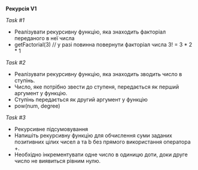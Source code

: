 **Рекурсія V1**

_Task #1_

* Реалізувати рекурсивну функцію, яка знаходить факторіал переданого в неї числа
* getFactorial(3) // у разі повинна повернути факторіал числа 3! = 3 * 2 * 1

_Task #2_

* Реалізувати рекурсивну функцію, яка знаходить зводить число в ступінь.
* Число, яке потрібно звести до ступеня, передається як перший аргумент у функцію.
* Ступінь передається як другий аргумент у функцію
* pow(num, degree)

_Task #3_

* Рекурсивне підсумовування
* Напишіть рекурсивну функцію для обчислення суми заданих позитивних цілих чисел a та b без прямого використання оператора +.
* Необхідно інкрементувати одне число в одиницю доти, доки друге число не виявиться рівним нулю.
